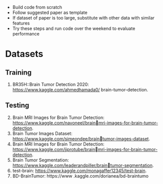 - Build code from scratch
- Follow suggested paper as template
- If dataset of paper is too large, substitute with other data with similar features
- Try these steps and run code over the weekend to evaluate performance

# Datasets
## Training
1) BR35H::Brain Tumor Detection 2020: https://www.kaggle.com/ahmedhamada0/ brain-tumor-detection.
## Testing
2) Brain MRI Images for Brain Tumor Detection: https://www.kaggle.com/navoneel/brainmri-images-for-brain-tumor-detection. 
3) Brain Tumor Images Dataset: https://www.kaggle.com/simeondee/braintumor-images-dataset.
4) Brain MRI Images for Brain Tumor Detection: https://www.kaggle.com/jjprotube/brainmri-images-for-brain-tumor-detection. 
5) Brain Tumor Segmentation: https://www.kaggle.com/leaderandpiller/braintumor-segmentation. 
6) test-brain: https://www.kaggle.com/monagaffer12345/test-brain. 
7) BD-BrainTumor: https://www .kaggle.com/dorianea/bd-braintumo